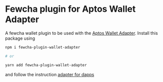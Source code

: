# Fewcha plugin for Aptos Wallet Adapter

A fewcha wallet plugin to be used with the [Aptos Wallet Adapter](https://github.com/aptos-labs/aptos-wallet-adapter).
Install this package using

```bash
npm i fewcha-plugin-wallet-adapter

# or

yarn add fewcha-plugin-wallet-adapter
```

and follow the instruction [adapter for dapps](https://github.com/aptos-labs/aptos-wallet-adapter/tree/main/packages/wallet-adapter-react)
